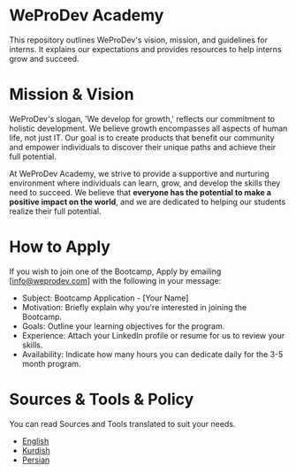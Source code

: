 # WeProDev Academy
This repository outlines WeProDev's vision, mission, and guidelines for interns. It explains our expectations and provides resources to help interns grow and succeed.


# Mission & Vision
WeProDev's slogan, 'We develop for growth,' reflects our commitment to holistic development. We believe growth encompasses all aspects of human life, not just IT. Our goal is to create products that benefit our community and empower individuals to discover their unique paths and achieve their full potential. 

At WeProDev Academy, we strive to provide a supportive and nurturing environment where individuals can learn, grow, and develop the skills they need to succeed. We believe that **everyone has the potential to make a positive impact on the world**, and we are dedicated to helping our students realize their full potential.

# How to Apply

If you wish to join one of the Bootcamp, Apply by emailing [info@weprodev.com] with the following in your message:
- Subject: Bootcamp Application - [Your Name]
- Motivation: Briefly explain why you're interested in joining the Bootcamp.
- Goals: Outline your learning objectives for the program.
- Experience: Attach your LinkedIn profile or resume for us to review your skills.
- Availability: Indicate how many hours you can dedicate daily for the 3-5 month program.
  

# Sources & Tools & Policy  
You can read Sources and Tools translated to suit your needs.

- [English](/english/Readme.md) 
- [Kurdish](/kurdish/Readme.md)
- [Persian](/persian/Readme.md)
